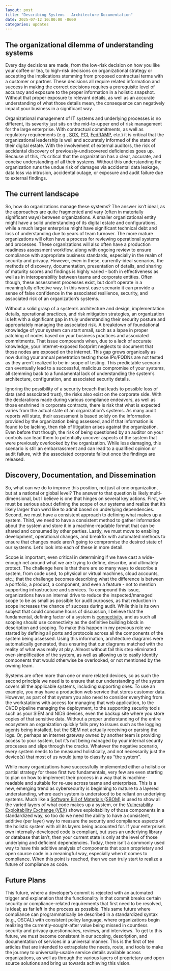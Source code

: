 ```yaml
---
layout: post
title: "Describing Systems - Architecture Documentation"
date: 2025-07-12 10:00:00 -0600
categories: updates
---
```


## The organizational dilemma of understanding systems

Every day decisions are made, from the low-risk decision on how you like your coffee or tea, to high-risk decisions on organizational strategy or accepting the implications stemming from proposed contractual terms with a customer or partner.  These decisions all require related information and success in making the correct decisions requires a prerequisite level of accuracy and exposure to the proper information in a holistic snapshot.  Without that proper exposure to relevant details, as well as an accurate understanding of what those details mean, the consequence can negatively impact your business in a significant way.

Organizational management of IT systems and underlying processes is no different, its severity just sits on the mid-to-upper end of risk management for the large enterprise.  With contractual commitments, as well as regulatory requirements (e.g., [SOX](https://www.sarbanes-oxley-act.com/), [PCI](https://docs-prv.pcisecuritystandards.org/PCI%20DSS/Standard/PCI-DSS-v4_0_1.pdf), [FedRAMP](https://www.fedramp.gov/), etc.) it is critical that the organizational leadership is well and accurately informed of the state of their digital estate.  With the involvement of external auditors, the risk of accidental discovery of previously-undiscovered deficiencies goes up.  Because of this, it’s critical that the organization has a clear, accurate, and concise understanding of all their systems.  Without this understanding the organization runs the undue risk of damages via accidental data leakage, data loss via intrusion, accidental outage, or exposure and audit failure due to external findings.

## The current landscape

So, how do organizations manage these systems?  The answer isn’t ideal, as the approaches are quite fragmented and vary (often in materially significant ways) between organizations.  A smaller organizational entity might have a solid understanding of its digital estate and configurations, while a much larger enterprise might have significant technical debt and loss of understanding due to years of team turnover.  The more mature organizations will often have a process for reviewing operational systems and processes.  These organizations will also often have a production readiness assessment workflow, along with ongoing review to ensure compliance with appropriate business standards, especially in the realm of security and privacy.  However, even in these, currently-ideal scenarios, the methods of discovery, documentation, presentation of details, and sharing of maturity scores and findings is highly varied - both in effectiveness as well as in interoperability between teams and corporate entities.  Often though, these assessment processes exist, but don’t operate in a meaningfully effective way.  In this worst case scenario it can provide a sense of false confidence in the associated resilience, security, and associated risk of an organization’s systems.

Without a solid grasp of a system’s architecture and design, implementation details, operational practices, and risk mitigation strategies, an organization is left with a significant gap in truly understanding their security posture and appropriately managing the associated risk.  A breakdown of foundational knowledge of your system can start small, such as a lapse in proper patching of nodes based on your business practices and associated commitments.  That issue compounds when, due to a lack of accurate knowledge, your internet-exposed footprint neglects to document that those nodes are exposed on the internet.  This gap grows organically as now during your annual penetration testing those IPs/FQDNs are not tested as they aren’t realized to be in-scope of testing.  This predictable scenario can eventually lead to a successful, malicious compromise of your systems, all stemming back to a fundamental lack of understanding the system’s architecture, configuration, and associated security details.

Ignoring the possibility of a security breach that leads to possible loss of data (and associated trust), the risks also exist on the corporate side.  With the declarations made during various compliance endeavors, as well as those enshrined in corporate contracts, there is risk that what is expected varies from the actual state of an organization’s systems.  As many audit reports will state, their assessment is based solely on the information provided by the organization being assessed, and if that information is found to be lacking, then risk of litigation arises against the organization.  Even before that though, the risk of being questioned by an auditor on your controls can lead them to potentially uncover aspects of the system that were previously overlooked by the organization.  While less damaging, this scenario is still an embarrassment and can lead to a qualified opinion or audit failure, with the associated corporate fallout once the findings are released.

## Discovery, Documentation, and Dissemination

So, what can we do to improve this position, not just at one organization, but at a national or global level?  The answer to that question is likely multi-dimensional, but I believe is one that hinges on several key actions.  First, we must be serious about defining the scope of our systems and realize that it’s likely larger than we’d like to admit based on underlying dependencies.  Second, we must have a consistent approach to defining what makes up a system. Third, we need to have a consistent method to gather information about the system and store it in a machine-readable format that can be shared and consumed by other parties.  Lastly, we must move to enabling development, operational changes, and breakfix with automated methods to ensure that changes made aren’t going to compromise the desired state of our systems.  Let’s look into each of these in more detail.

Scope is important, even critical in determining if we have cast a wide-enough net around what we are trying to define, describe, and ultimately protect.  The challenge here is that there are so many ways to describe a system, from code used, to physical or virtual machines, cloud accounts, etc.; that the challenge becomes describing what the difference is between a portfolio, a product, a component, and even a feature - not to mention supporting infrastructure and services.  To compound this issue, organizations have an internal drive to reduce the inspected/managed scope to be as small as possible for audit purposes, as that reduction in scope increases the chance of success during audit.  While this is its own subject that could consume hours of discussion, I believe that the fundamental, defining factor of a system is [connectivity](https://dzone.com/articles/compass-part-5-a-lack-of-network-boundaries-invites-a-lack-of-compliance), and as such all scoping should use connectivity as the definitive building block in description and scoping.  To make this happen in my previous role we started by defining all ports and protocols across all the components of the system being assessed.  Using this information, architecture diagrams were automatically generated, thus ensuring that our diagrams matched with the reality of what was really at play.  Almost without fail this step eliminated over-simplification of the system, as well as allowing us to easily identify components that would otherwise be overlooked, or not mentioned by the owning team.

Systems are often more than one or more related devices, so as such the second principle we need is to ensure that our understanding of the system covers all the applicable systems, including supporting ones.  To use an example, you may have a production web service that stores customer data.  However, as part of that system you also need to consider everything from the workstations with access for managing that web application, to the CI/CD pipeline managing the deployment, to the supporting security tools such as your SIEM and NIDS devices, even the backup site where you store copies of that sensitive data.  Without a proper understanding of the entire ecosystem an organization quickly falls prey to issues such as the logging agents being installed, but the SIEM not actually receiving or parsing the logs.  Or, perhaps an internet gateway owned by another team is providing access to your system, but it’s not being managed by your internal security processes and slips through the cracks.  Whatever the negative scenario, every system needs to be measured holistically, and not necessarily just the device(s) that most of us would jump to classify as “the system”.

While many organizations have successfully implemented either a holistic or partial strategy for these first two fundamentals, very few are even starting to plan on how to implement their process in a way that is machine-readable and suitable for re-use across teams and enterprises.  This is a new, emerging trend as cybersecurity is beginning to mature to a layered understanding, where each system is understood to be reliant on underlying systems.  Much like a [Software Bill of Materials (SBOM)](https://www.cisa.gov/sbom) is used to show all the varied layers of what code makes up a system, or the [Vulnerability Exploitability Exchange (VEX)](https://www.cisa.gov/sites/default/files/publications/VEX_Use_Cases_Aprill2022.pdf) shows exploitability of those components in a standardized way, so too do we need the ability to have a consistent, additive (per layer) way to measure the security and compliance aspects of the holistic system with all its layers being accounted for.  If your enterprise’s own internally-developed code is compliant, but uses an underlying library or database that isn’t, then your current state is only at the level of those underlying and deficient dependencies.  Today, there isn’t a commonly used way to have this additive analysis of components that span proprietary and open source code in a meaningful way, especially when it comes to compliance.   When this point is reached, then we can truly start to realize a future of compliance as code.  

## Future Plans

This future, where a developer’s commit is rejected with an automated trigger and explanation that the functionality in that commit breaks certain security or compliance-related requirements that first need to be resolved, is ideal; as far left in the process as possible.  This same future where compliance can programmatically be described in a standardized syntax (e.g., OSCAL) with consistent policy language, where organizations begin realizing the currently-sought-after value being missed in countless security and privacy questionnaires, reviews, and interviews.  To get to this future, we must become consistent in our scoping, description, and documentation of services in a universal manner.  This is the first of ten articles that are intended to extrapolate the needs, route, and tools to make the journey to universally-usable service details available across organizations, as well as through the various layers of proprietary and open source solutions and bring us towards achieving this vision.
